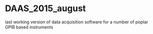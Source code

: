 # DAAS_2015_august
last working version of data acquisition software for a number of poplar GPIB based instruments 
